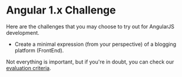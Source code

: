 # Angular 1.x Challenge

Here are the challenges that you may choose to try out for AngularJS development.

- Create a minimal expression (from your perspective) of a blogging platform (FrontEnd).

Not everything is important, but if you're in doubt, you can check our [evaluation criteria](../EvaluationCriteria.md).